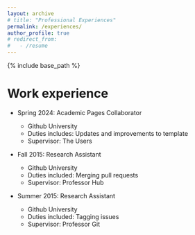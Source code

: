 ```yaml
---
layout: archive
# title: "Professional Experiences"
permalink: /experiences/
author_profile: true
# redirect_from:
#   - /resume
---
```


{% include base_path %}


Work experience
======
* Spring 2024: Academic Pages Collaborator
  * Github University
  * Duties includes: Updates and improvements to template
  * Supervisor: The Users

* Fall 2015: Research Assistant
  * Github University
  * Duties included: Merging pull requests
  * Supervisor: Professor Hub

* Summer 2015: Research Assistant
  * Github University
  * Duties included: Tagging issues
  * Supervisor: Professor Git
